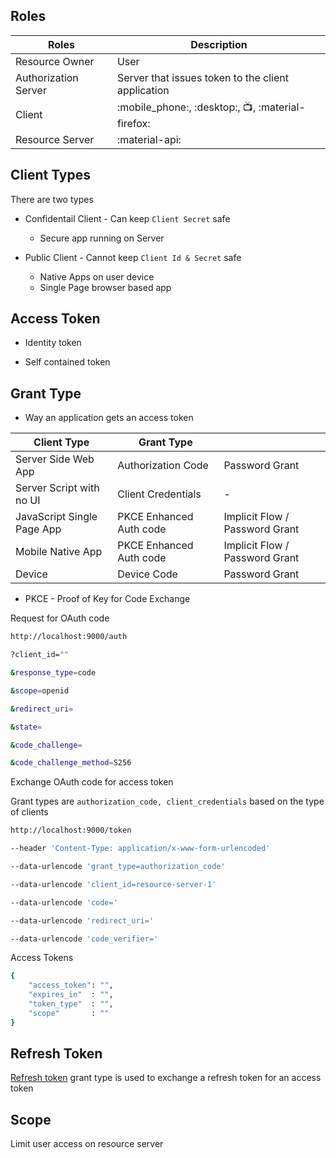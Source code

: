 
## Roles

| Roles                      | Description                                         |
| ---------------------------| ------------------------------------                |
| Resource Owner             | User                                                |
| Authorization Server       | Server that issues token to the client application  |
| Client                     | :mobile_phone:, :desktop:, :tv:, :material-firefox: |
| Resource Server            | :material-api:                                      |


## Client Types

There are two types 

* Confidentail Client - Can keep `Client Secret` safe

  * Secure app running on Server

* Public Client - Cannot keep `Client Id & Secret` safe

  * Native Apps on user device
  * Single Page browser based app
  

## Access Token

* Identity token 

* Self contained token

## Grant Type 

- Way an application gets an access token


| Client Type                | Grant Type                |                                      |
| ---------------------------| --------------------------|--------------------------------------|
| Server Side Web App        | Authorization Code        | Password Grant                       |
| Server Script with no UI   | Client Credentials        | -                                    |
| JavaScript Single Page App | PKCE Enhanced Auth code   | Implicit Flow / Password Grant       |
| Mobile Native App          | PKCE Enhanced Auth code   | Implicit Flow / Password Grant       |
| Device                     | Device Code               | Password Grant                       |


* PKCE - Proof of Key for Code Exchange

Request for OAuth code

```bash
http://localhost:9000/auth

?client_id=""

&response_type=code

&scope=openid

&redirect_uri=

&state=

&code_challenge=

&code_challenge_method=S256
```

Exchange OAuth code for access token

Grant types are 	`authorization_code, client_credentials` based on the type of clients

```bash
http://localhost:9000/token

--header 'Content-Type: application/x-www-form-urlencoded'

--data-urlencode 'grant_type=authorization_code'

--data-urlencode 'client_id=resource-server-1'

--data-urlencode 'code='

--data-urlencode 'redirect_uri='

--data-urlencode 'code_verifier='

```

Access Tokens


```bash
{
	"access_token": "",
	"expires_in"  : "",
	"token_type"  : "",
	"scope"       : ""
}
```


## Refresh Token

  [Refresh token](Refresh%20Token.md) grant type is used to exchange a refresh token for an access token
  
  
## Scope

Limit user access on resource server
